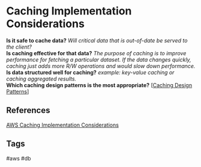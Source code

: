 # Caching Implementation Considerations

**Is it safe to cache data?** *Will critical data that is out-of-date be served to the client?*  
**Is caching effective for that data?** *The purpose of caching is to improve performance for fetching a particular dataset. If the data changes quickly, caching just adds more R/W operations and would slow down performance.*  
**Is data structured well for caching?** *example: key-value caching or caching aggregated results.*  
**Which caching design patterns is the most appropriate?** [[Caching Design Patterns](../202403162358)]  

## References
[AWS Caching Implementation Considerations](https://aws.amazon.com/caching/implementation-considerations/)

## Tags
#aws #db
